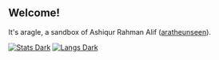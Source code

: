 ## Welcome!


It's aragle, a sandbox of Ashiqur Rahman Alif ([aratheunseen](https://www.github.com/aratheunseen)).

<a href="#">![Stats Dark](https://github-readme-stats.vercel.app/api?username=aratheunseen&show_icons=true&hide=stars&show=reviews,discussions_started,discussions_answered&theme=transparent)</a>
<a href="#">![Langs Dark](https://github-readme-stats.vercel.app/api/top-langs/?username=aratheunseen&theme=transparent&hide_progress=false&layout=donut&langs_count=6&size_weight=0.5&count_weight=0.5&hide=CMake)</a>
